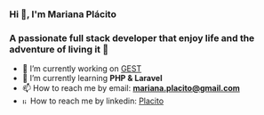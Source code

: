 ### Hi 👋, I'm Mariana Plácito
### A passionate full stack developer that enjoy life and the adventure of living it 🙂

- 🔭 I’m currently working on [GEST](https://github.com/Placito/GEST_tasks)
- 🌱 I’m currently learning **PHP & Laravel**
- 📫 How to reach me by email: **mariana.placito@gmail.com**
- <img src='https://store-images.s-microsoft.com/image/apps.31120.9007199266245564.44dc7699-748d-4c34-ba5e-d04eb48f7960.bc4172bd-63f0-455a-9acd-5457f44e4473' alt='linkedin' height='10'>  How to reach me by linkedin: [Placito](https://www.linkedin.com/in/mariana-pl%C3%A1cito-a4242177/) 

<!--
**Placito/Placito** is a ✨ _special_ ✨ repository because its `README.md` (this file) appears on your GitHub profile.

Here are some ideas to get you started:

- 🔭 I’m currently working on [Bycicle_shop](https://github.com/4GeeksAcademy/Bycicle_shop)
- 🌱 I’m currently learning **Full-Stack Software Developer at 4Geeks**
- 👯 I’m looking to collaborate on ...
- 🤔 I’m looking for help with ...
- 💬 Ask me about ...
- 📫 How to reach me: **mariana.placito@gmail.com**
- 😄 Pronouns: ...
- ⚡ Fun fact: ...
-->
